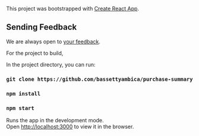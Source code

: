 This project was bootstrapped with [Create React App](https://github.com/facebookincubator/create-react-app).


## Sending Feedback

We are always open to [your feedback](https://github.com/facebookincubator/create-react-app/issues).

For the project to build, 

In the project directory, you can run:

### `git clone https://github.com/bassettyambica/purchase-summary`
### `npm install`
### `npm start`

Runs the app in the development mode.<br>
Open [http://localhost:3000](http://localhost:3000) to view it in the browser.


